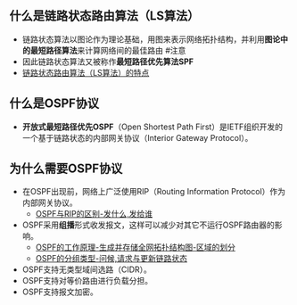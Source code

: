 
## 什么是链路状态路由算法（LS算法）
- 链路状态算法以图论作为理论基础，用图来表示网络拓扑结构，并利用**图论中的最短路径算法**来计算网络间的最佳路由 #注意
- 因此链路状态算法又被称作**最短路径优先算法SPF**
- [链路状态路由算法（LS算法）的特点](链路状态路由算法（LS算法）的特点.md)
## 什么是OSPF协议
- **开放式最短路径优先OSPF**（Open Shortest Path First）是IETF组织开发的一个基于链路状态的内部网关协议（Interior Gateway Protocol）。  
## 为什么需要OSPF协议
- 在OSPF出现前，网络上广泛使用RIP（Routing Information Protocol）作为内部网关协议。
	- [OSPF与RIP的区别-发什么,发给谁](OSPF与RIP的区别-发什么,发给谁.md)
- OSPF采用**组播**形式收发报文，这样可以减少对其它不运行OSPF路由器的影响。
	- [OSPF的工作原理-生成并存储全网拓扑结构图-区域的划分](OSPF的工作原理-生成并存储全网拓扑结构图-区域的划分.md)
	- [OSPF的分组类型-问候,请求与更新链路状态](OSPF的分组类型-问候,请求与更新链路状态.md)
- OSPF支持无类型域间选路（CIDR）。
- OSPF支持对等价路由进行负载分担。
- OSPF支持报文加密。




